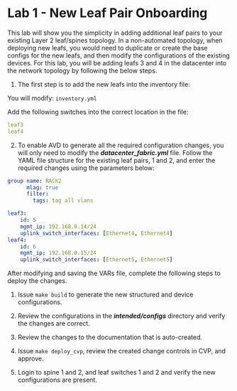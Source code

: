# **Lab 1 - New Leaf Pair Onboarding**

This lab will show you the simplicity in adding additional leaf pairs to your existing Layer 2 leaf/spines topology.  In a non-automated topology, when deploying new leafs, you would need to duplicate or create the base configs for the new leafs, and then modify the configurations of the existing devices.  For this lab, you will be adding leafs 3 and 4 in the datacenter into the network topology by following the below steps.

1. The first step is to add the new leafs into the inventory file:

You will modify:  `inventory.yml`

Add the following switches into the correct location in the file:

```yaml
leaf3
leaf4
```

2. To enable AVD to generate all the required configuration changes, you will only need to modify the ***datacenter_fabric.yml*** file. Follow the YAML file structure for the existing leaf pairs, 1 and 2, and enter the required changes using the parameters below:

```yaml
group name: RACK2
      mlag: true
      filter:
        tags: tag all vlans

leaf3:
    id: 5
    mgmt_ip: 192.168.0.14/24
    uplink_switch_interfaces: [Ethernet4, Ethernet4]
leaf4:
    id: 6
    mgmt_ip: 192.168.0.15/24
    uplink_switch_interfaces: [Ethernet5, Ethernet5]
```

After modifying and saving the VARs file, complete the following steps to deploy the changes.


1) Issue `make build` to generate the new structured and device configurations.

2) Review the configurations in the ***intended/configs*** directory and verify the changes are correct.

3) Review the changes to the documentation that is auto-created.

4) Issue `make deploy_cvp`, review the created change controls in CVP, and approve.

5) Login to spine 1 and 2, and leaf switches 1 and 2 and verify the new configurations are present.